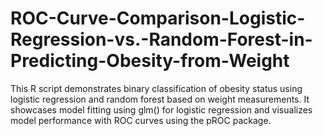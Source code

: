 # ROC-Curve-Comparison-Logistic-Regression-vs.-Random-Forest-in-Predicting-Obesity-from-Weight
This R script demonstrates binary classification of obesity status using logistic regression and random forest based on weight measurements. It showcases model fitting using glm() for logistic regression and visualizes model performance with ROC curves using the pROC package.
